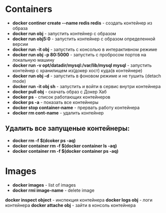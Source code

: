# Containers

- **docker continer create --name redis redis** - создать контейнер из образа
- **docker run obj** - запустить контейнер с образом
- **docker run obj5:0** - запустить контейнер с образом определенной версии
- **docker run -it obj** - запустить с консолью в интерактивном режиме
- **docker run obj -p 80:5000** - запустить с пробросом портов на локальную машину
- **docker run -v opt/datadir/mysql:/var/lib/mysql mysql** - запустить контейнер с хранилищем из(докер хост) куда(в контейнере)  
- **docker run obj -d** - запустить в фоновом режиме и не тушить (detach mode)
- **docker run -it obj sh** - запустить и войти в сервис внутри контейнера
- **docker pull obj** - скачать образ с Докер Хаб
- **docker ps** - список работающих контейнеров
- **docker ps -a** - показать все контейнеры
- **docker stop container-name** - прервать работу контейнера 
- **docker rm cont-name** - удалить контейнер

## Удалить все запущеные контейнеры: 

- **docker rm -f $(dcoker ps -aq)**
- **docker container rm -f $(docker container ls -aq)**
- **docker container rm -f $(docker container ps -aq)**

# Images 
- **docker images** - list of images 
- **docker rmi image-name** - delete image



**docker inspect object** - инспекция контейнера
**docker logs obj** - логи контейнера
**docker attache obj** - зайти в консоль контейнера 
